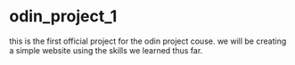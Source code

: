 # odin_project_1

this is the first official project for the odin project couse.
we will be creating a simple website using the skills we learned thus far.
